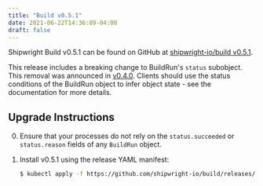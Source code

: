 ```yaml
---
title: "Build v0.5.1"
date: 2021-06-22T14:36:09-04:00
draft: false
---
```


Shipwright Build v0.5.1 can be found on GitHub at [shipwright-io/build v0.5.1](https://github.com/shipwright-io/build/releases/tag/v0.5.1).

This release includes a breaking change to BuildRun's `status` subobject.
This removal was announced in [v0.4.0](https://github.com/shipwright-io/build/releases/tag/v0.4.0).
Clients should use the status conditions of the BuildRun object to infer object state - see the documentation for more details.

## Upgrade Instructions

0. Ensure that your processes do not rely on the `status.succeeded` or `status.reason` fields of any `BuildRun` object.
1. Install v0.5.1 using the release YAML manifest:

   ```bash
   $ kubectl apply -f https://github.com/shipwright-io/build/releases/download/v0.5.1/release.yaml
   ```
